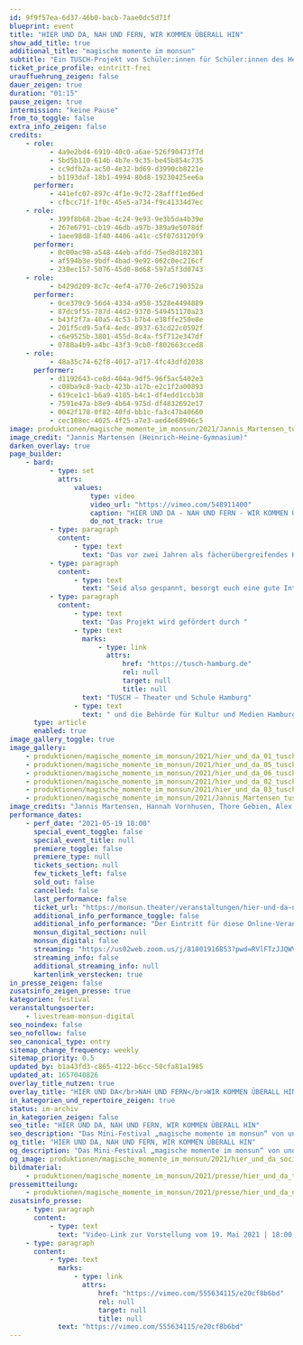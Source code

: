 ```yaml
---
id: 9f9f57ea-6d37-46b0-bacb-7aae0dc5d71f
blueprint: event
title: "HIER UND DA, NAH UND FERN, WIR KOMMEN ÜBERALL HIN"
show_add_title: true
additional_title: "magische momente im monsun"
subtitle: "Ein TUSCH-Projekt von Schüler:innen für Schüler:innen des Heinrich-Heine-Gymnasiums und des Gymnasiums Othmarschen"
ticket_price_profile: eintritt-frei
urauffuehrung_zeigen: false
dauer_zeigen: true
duration: "01:15"
pause_zeigen: true
intermission: "keine Pause"
from_to_toggle: false
extra_info_zeigen: false
credits:
    - role:
          - 4a9e2bd4-6919-40c0-a6ae-526f90473f7d
          - 5bd5b110-614b-4b7e-9c35-be45b854c735
          - cc9dfb2a-ac50-4e32-bd69-d3990cb8221e
          - b1193daf-18b1-4994-80d8-19230425ee6a
      performer:
          - 441efc07-897c-4f1e-9c72-28afff1ed6ed
          - cfbcc71f-1f0c-45e5-a734-f9c41334d7ec
    - role:
          - 399f8b68-2bae-4c24-9e93-9e3b5da4b39e
          - 267e6791-cb19-46db-a97b-389a9e5078df
          - 1aee98d8-1f40-4406-a41c-c5f07d3120f9
      performer:
          - 0c00ac98-a548-44eb-afdd-75ed8d182301
          - af594b3e-9bdf-4bad-9e92-062c0ec216cf
          - 230ec157-5076-45d0-8d68-597a5f3d0743
    - role:
          - b429d209-8c7c-4ef4-a770-2e6c7190352a
      performer:
          - 0ce379c9-56d4-4334-a958-3528e4494889
          - 87dc9f55-787d-44d2-9370-549451170a23
          - b43f2f7a-40a5-4c53-b7b4-e38ffe250e8e
          - 201f5cd9-5af4-4edc-8937-63cd22c0592f
          - c6e9525b-3801-455d-8c4a-f5f712e347df
          - 0788a4b9-a4bc-43f3-9cb0-f802663cced8
    - role:
          - 48a35c74-62f8-4017-a717-4fc43dfd2038
      performer:
          - d1192643-ce8d-404a-9df5-96f5ac5402e3
          - c08ba9c8-9acb-423b-a17b-e2c1f2a00893
          - 619ce1c1-b6a9-4185-b4c1-df4edd1ccb38
          - 7591e47a-b8e9-4b64-975d-df4832692e17
          - 0042f178-0f82-40fd-bb1c-fa3c47b40660
          - cec108ec-4025-4f25-a7e3-aed4e68946c5
image: produktionen/magische_momente_im_monsun/2021/Jannis_Martensen_tusch_cover.jpg
image_credit: "Jannis Martensen (Heinrich-Heine-Gymnasium)"
darken_overlay: true
page_builder:
    - bard:
          - type: set
            attrs:
                values:
                    type: video
                    video_url: "https://vimeo.com/548911400"
                    caption: "HIER UND DA - NAH UND FERN - WIR KOMMEN ÜBERALL HIN –Teaser"
                    do_not_track: true
          - type: paragraph
            content:
                - type: text
                  text: "Das vor zwei Jahren als fächerübergreifendes Künsteevent gegründete Mini-Festival „magische momente im monsun“ von Schüler:innen für Schüler:innen gemeinsam mit der langjährigen Kooperations-Schule des monsun.theaters dem Gymnasium Othmarschen breitet sich aus. Die TUSCH-Partnerschule des monsun.theaters das Heinrich-Heine-Gymnasium macht mit. Schüler:innen bewegen sich mit einer geballten Ladung Kunst, Theater, Performance, Musik hybrid zwischen Othmarschen, Ottensen und Poppenbüttel. Live-Stream, Zoom, Mozilla Hub und noch vieles mehr…. Sie geben einen Einblick in das Hier und Jetzt, blicken zurück, betrachten ihre Umgebung und finden sich wieder selbst HIER UND DA, NAH UND FERN, WIR KOMMEN ÜBERALL HIN.\_"
          - type: paragraph
            content:
                - type: text
                  text: "Seid also gespannt, besorgt euch eine gute Internetverbindung und vor allem seid dabei!!! Better will come…"
          - type: paragraph
            content:
                - type: text
                  text: "Das Projekt wird gefördert durch "
                - type: text
                  marks:
                      - type: link
                        attrs:
                            href: "https://tusch-hamburg.de"
                            rel: null
                            target: null
                            title: null
                  text: "TUSCH – Theater und Schule Hamburg"
                - type: text
                  text: " und die Behörde für Kultur und Medien Hamburg."
      type: article
      enabled: true
image_gallery_toggle: true
image_gallery:
    - produktionen/magische_momente_im_monsun/2021/hier_und_da_01_tusch.jpg
    - produktionen/magische_momente_im_monsun/2021/hier_und_da_05_tusch.jpg
    - produktionen/magische_momente_im_monsun/2021/hier_und_da_06_tusch.jpg
    - produktionen/magische_momente_im_monsun/2021/hier_und_da_02_tusch.jpg
    - produktionen/magische_momente_im_monsun/2021/hier_und_da_03_tusch.jpg
    - produktionen/magische_momente_im_monsun/2021/Jannis_Martensen_tusch_cover.jpg
image_credits: "Jannis Martensen, Hannah Vornhusen, Thore Gebien, Alex Kozlowski"
performance_dates:
    - perf_date: "2021-05-19 18:00"
      special_event_toggle: false
      special_event_title: null
      premiere_toggle: false
      premiere_type: null
      tickets_section: null
      few_tickets_left: false
      sold_out: false
      cancelled: false
      last_performance: false
      ticket_url: "https://monsun.theater/veranstaltungen/hier-und-da-nah-und-fern"
      additional_info_performance_toggle: false
      additional_info_performance: "Der Eintritt für diese Online-Veranstaltung ist frei. Bitte benutzen Sie den STREAMING-LINK, um an der Vorstellung teilzunehmen."
      monsun_digital_section: null
      monsun_digital: false
      streaming: "https://us02web.zoom.us/j/81801916853?pwd=RVlFTzJJQWVCR056Z1hISTNlM0oxdz09"
      streaming_info: false
      additional_streaming_info: null
      kartenlink_verstecken: true
in_presse_zeigen: false
zusatsinfo_zeigen_presse: true
kategorien: festival
veranstaltungsoerter:
    - livestream-monsun-digital
seo_noindex: false
seo_nofollow: false
seo_canonical_type: entry
sitemap_change_frequency: weekly
sitemap_priority: 0.5
updated_by: b1a43fd3-c865-4122-b6cc-50cfa81a1985
updated_at: 1657040826
overlay_title_nutzen: true
overlay_title: "HIER UND DA</br>NAH UND FERN</br>WIR KOMMEN ÜBERALL HIN"
in_kategorien_und_repertoire_zeigen: true
status: im-archiv
in_kategorien_zeigen: false
seo_title: "HIER UND DA, NAH UND FERN, WIR KOMMEN ÜBERALL HIN"
seo_description: "Das Mini-Festival „magische momente im monsun“ von und für Schüler:innen gemeinsam mit Kooperationsschulen HHG und GO im Rahmen von Tusch - Theater und Schule."
og_title: "HIER UND DA, NAH UND FERN, WIR KOMMEN ÜBERALL HIN"
og_description: "Das Mini-Festival „magische momente im monsun“ von und für Schüler:innen gemeinsam mit Kooperationsschulen HHG und GO im Rahmen von Tusch - Theater und Schule."
og_image: produktionen/magische_momente_im_monsun/2021/hier_und_da_social_image.jpg
bildmaterial:
    - produktionen/magische_momente_im_monsun/2021/presse/hier_und_da_tusch_monsun.zip
pressemitteilung:
    - produktionen/magische_momente_im_monsun/2021/presse/hier_und_da_nah_und_fern_tusch_pm.pdf
zusatsinfo_presse:
    - type: paragraph
      content:
          - type: text
            text: "Video-Link zur Vorstellung vom 19. Mai 2021 | 18:00 Uhr"
    - type: paragraph
      content:
          - type: text
            marks:
                - type: link
                  attrs:
                      href: "https://vimeo.com/555634115/e20cf8b6bd"
                      rel: null
                      target: null
                      title: null
            text: "https://vimeo.com/555634115/e20cf8b6bd"
---
```

